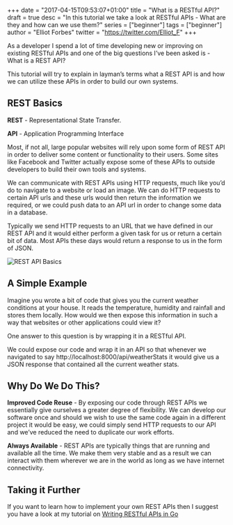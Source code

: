 +++
date = "2017-04-15T09:53:07+01:00"
title = "What is a RESTful API?"
draft = true
desc = "In this tutorial we take a look at RESTful APIs - What are they and how can we use them?"
series = ["beginner"]
tags = ["beginner"]
author = "Elliot Forbes"
twitter = "https://twitter.com/Elliot_F"
+++

As a developer I spend a lot of time developing new or improving on existing RESTful APIs and one of the big questions I’ve been asked is - What is a REST API? 

This tutorial will try to explain in layman’s terms what a REST API is and how we can utilize these APIs in order to build our own systems.

## REST Basics

**REST** - Representational State Transfer. 

**API** - Application Programming Interface 

Most, if not all, large popular websites will rely upon some form of REST API in order to deliver some content or functionality to their users. Some sites like Facebook and Twitter actually expose some of these APIs to outside developers to build their own tools and systems.

We can communicate with REST APIs using HTTP requests, much like you’d do to navigate to a website or load an image. We can do HTTP requests to certain API urls and these urls would then return the information we required, or we could push data to an API url in order to change some data in a database. 

Typically we send HTTP requests to an URL that we have defined in our REST API and it would either perform a given task for us or return a certain bit of data. Most APIs these days would return a response to us in the form of JSON. 

<img src="/uploads/rest-api.png" alt="REST API Basics" />

## A Simple Example

Imagine you wrote a bit of code that gives you the current weather conditions at your house. It reads the temperature, humidity and rainfall and stores them locally. How would we then expose this information in such a way that websites or other applications could view it? 

One answer to this question is by wrapping it in a RESTful API. 

We could expose our code and wrap it in an API so that whenever we navigated to say http://localhost:8000/api/weatherStats it would give us a JSON response that contained all the current weather stats.

## Why Do We Do This?

**Improved Code Reuse** - By exposing our code through REST APIs we essentially give ourselves a greater degree of flexibility. We can develop our software once and should we wish to use the same code again in a different project it would be easy, we could simply send HTTP requests to our API and we’ve reduced the need to duplicate our work efforts.

**Always Available** - REST APIs are typically things that are running and available all the time. We make them very stable and as a result we can interact with them wherever we are in the world as long as we have internet connectivity.

## Taking it Further

If you want to learn how to implement your own REST APIs then I suggest you have a look at my tutorial on [Writing RESTful APIs in Go](https://tutorialedge.net/post/golang/creating-restful-api-with-golang/)